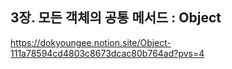 ## 3장. 모든 객체의 공통 메서드 : Object

https://dokyoungee.notion.site/Object-111a78594cd4803c8673dcac80b764ad?pvs=4

